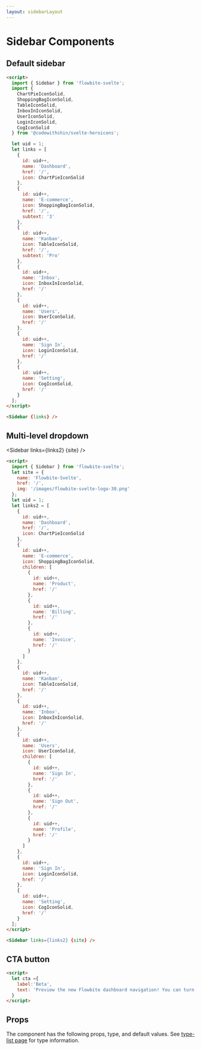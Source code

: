 ```yaml
---
layout: sidebarLayout
---
```


<script>
  import { Sidebar, Table, TableDefaultRow, Breadcrumb } from '$lib/index';
  import componentProps from '../props/Sidebar.json'
  // Props table
  export let items = componentProps.props
	let propHeader = ['Name', 'Type', 'Default']
	// console.log(items)
	let divClass='w-full relative overflow-x-auto shadow-md sm:rounded-lg'

  import {
    ChartPieIconSolid,
    ShoppingBagIconSolid,
    TableIconSolid,
    InboxInIconSolid,
    UserIconSolid,
    LoginIconSolid,
    CogIconSolid
  } from '@codewithshin/svelte-heroicons';
  let site = {
    name: 'Flowbite-Svelte',
    href: '/',
    img: '/images/flowbite-svelte-logo-30.png'
  };
  let uid = 1;
  let links = [
    {
      id: uid++,
      name: 'Dashboard',
      href: '/',
      icon: ChartPieIconSolid
    },
    {
      id: uid++,
      name: 'E-commerce',
      icon: ShoppingBagIconSolid,
      href: '/',
      subtext: '<span class="inline-flex justify-center items-center p-3 ml-3 w-3 h-3 text-sm font-medium text-blue-600 bg-blue-200 rounded-full dark:bg-blue-900 dark:text-blue-200">3</span>'
    },
    {
      id: uid++,
      name: 'Kanban',
      icon: TableIconSolid,
      href: '/',
      subtext: '<span class="inline-flex justify-center items-center px-2 ml-3 text-sm font-medium text-gray-800 bg-gray-200 rounded-full dark:bg-gray-700 dark:text-gray-300">Pro</span>'
    },
    {
      id: uid++,
      name: 'Inbox',
      icon: InboxInIconSolid,
      href: '/'
    },
    {
      id: uid++,
      name: 'Users',
      icon: UserIconSolid,
      href: '/'
    },
    {
      id: uid++,
      name: 'Sign In',
      icon: LoginIconSolid,
      href: '/'
    },
    {
      id: uid++,
      name: 'Setting',
      icon: CogIconSolid,
      href: '/'
    }
  ];
  let links2 = [
    {
      id: uid++,
      name: 'Dashboard',
      href: '/',
      icon: ChartPieIconSolid
    },
    {
      id: uid++,
      name: 'E-commerce',
      icon: ShoppingBagIconSolid,
      children: [
        {
          id: uid++,
          name: 'Product',
          href: '/'
        },
        {
          id: uid++,
          name: 'Billing',
          href: '/'
        },
        {
          id: uid++,
          name: 'Invoice',
          href: '/'
        }
      ]
    },
    {
      id: uid++,
      name: 'Kanban',
      icon: TableIconSolid,
      href: '/'
    },
    {
      id: uid++,
      name: 'Inbox',
      icon: InboxInIconSolid,
      href: '/'
    },
    {
      id: uid++,
      name: 'Users',
      icon: UserIconSolid,
      children: [
        {
          id: uid++,
          name: 'Sign In',
          href: '/'
        },
        {
          id: uid++,
          name: 'Sign Out',
          href: '/'
        },
        {
          id: uid++,
          name: 'Profile',
          href: '/'
        }
      ]
    },
    {
      id: uid++,
      name: 'Sign In',
      icon: LoginIconSolid,
      href: '/'
    },
    {
      id: uid++,
      name: 'Setting',
      icon: CogIconSolid,
      href: '/'
    }
  ];
  let cta ={
    label:'Beta',
    text: 'Preview the new Flowbite dashboard navigation! You can turn the new navigation off for a limited time in your profile.'
  }
</script>

<h1 class="text-3xl w-full dark:text-white py-8">Sidebar Components</h1>

<h2 class="text-2xl w-full mt-8 dark:text-white py-8" id="Default_sidebar">Default sidebar</h2>

<div class="container flex flex-wrap rounded-xl mx-auto bg-gradient-to-r bg-white dark:bg-gray-900 border border-gray-200 dark:border-gray-700 p-2 sm:p-6">
  <Sidebar {links} />
</div>

```html
<script>
  import { Sidebar } from 'flowbite-svelte';
  import {
    ChartPieIconSolid,
    ShoppingBagIconSolid,
    TableIconSolid,
    InboxInIconSolid,
    UserIconSolid,
    LoginIconSolid,
    CogIconSolid
  } from '@codewithshin/svelte-heroicons';

  let uid = 1;
  let links = [
    {
      id: uid++,
      name: 'Dashboard',
      href: '/',
      icon: ChartPieIconSolid
    },
    {
      id: uid++,
      name: 'E-commerce',
      icon: ShoppingBagIconSolid,
      href: '/',
      subtext: '3'
    },
    {
      id: uid++,
      name: 'Kanban',
      icon: TableIconSolid,
      href: '/',
      subtext: 'Pro'
    },
    {
      id: uid++,
      name: 'Inbox',
      icon: InboxInIconSolid,
      href: '/'
    },
    {
      id: uid++,
      name: 'Users',
      icon: UserIconSolid,
      href: '/'
    },
    {
      id: uid++,
      name: 'Sign In',
      icon: LoginIconSolid,
      href: '/'
    },
    {
      id: uid++,
      name: 'Setting',
      icon: CogIconSolid,
      href: '/'
    }
  ];
</script>

<Sidebar {links} />

```

<h2 class="text-2xl w-full mt-8 dark:text-white py-8" id="Multi_level_dropdown">Multi-level dropdown</h2>

<div class="container flex flex-wrap justify-center rounded-xl mx-auto bg-gradient-to-r bg-white dark:bg-gray-900 border border-gray-200 dark:border-gray-700 p-2 sm:p-6">

  <Sidebar links={links2} {site} />
  
</div>


```html
<script>
  import { Sidebar } from 'flowbite-svelte';
  let site = {
    name: 'Flowbite-Svelte',
    href: '/',
    img: '/images/flowbite-svelte-logo-30.png'
  };
  let uid = 1;
  let links2 = [
    {
      id: uid++,
      name: 'Dashboard',
      href: '/',
      icon: ChartPieIconSolid
    },
    {
      id: uid++,
      name: 'E-commerce',
      icon: ShoppingBagIconSolid,
      children: [
        {
          id: uid++,
          name: 'Product',
          href: '/'
        },
        {
          id: uid++,
          name: 'Billing',
          href: '/'
        },
        {
          id: uid++,
          name: 'Invoice',
          href: '/'
        }
      ]
    },
    {
      id: uid++,
      name: 'Kanban',
      icon: TableIconSolid,
      href: '/'
    },
    {
      id: uid++,
      name: 'Inbox',
      icon: InboxInIconSolid,
      href: '/'
    },
    {
      id: uid++,
      name: 'Users',
      icon: UserIconSolid,
      children: [
        {
          id: uid++,
          name: 'Sign In',
          href: '/'
        },
        {
          id: uid++,
          name: 'Sign Out',
          href: '/'
        },
        {
          id: uid++,
          name: 'Profile',
          href: '/'
        }
      ]
    },
    {
      id: uid++,
      name: 'Sign In',
      icon: LoginIconSolid,
      href: '/'
    },
    {
      id: uid++,
      name: 'Setting',
      icon: CogIconSolid,
      href: '/'
    }
  ];
</script>

<Sidebar links={links2} {site} />
```

<h2 class="text-2xl w-full mt-8 dark:text-white py-8">CTA button</h2>

<div class="container flex flex-wrap rounded-xl mx-auto bg-gradient-to-r bg-white dark:bg-gray-900 border border-gray-200 dark:border-gray-700 p-2 sm:p-6">
  <Sidebar {links} {cta} />
</div>

```html
<script>
  let cta ={
    label:'Beta',
    text: 'Preview the new Flowbite dashboard navigation! You can turn the new navigation off for a limited time in your profile.'
  }
</script>
```

<h2 class="text-2xl w-full dark:text-white py-4">Props</h2>

<p>The component has the following props, type, and default values. See <a href="/type-list" class="text-blue-600 hover:underline dark:text-blue-500">type-list page</a> for type information.</p>

<Table header={propHeader} {divClass} >
  <TableDefaultRow {items} rowState='hover' />
</Table>
